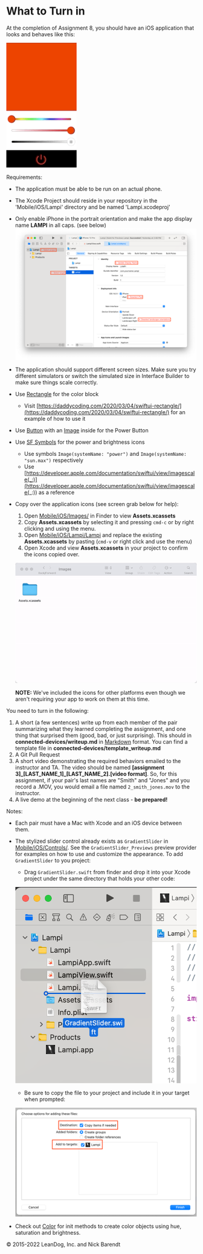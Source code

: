 # What to Turn in

At the completion of Assignment 8, you should have an iOS application that looks and behaves like this:

![](Images/ios_assignment.gif)

Requirements:

* The application must be able to be run on an actual phone.
* The Xcode Project should reside in your repository in the 'Mobile/iOS/Lampi' directory and be named 'Lampi.xcodeproj'
* Only enable iPhone in the portrait orientation and make the app display name **LAMPI** in all caps. (see below)
  ![](Images/disable_orientations.png)  
* The application should support different screen sizes. Make sure you try different simulators or switch the simulated size in Interface Builder to make sure things scale correctly.
* Use [Rectangle](https://developer.apple.com/documentation/swiftui/rectangle) for the color block
	* Visit [https://daddycoding.com/2020/03/04/swiftui-rectangle/](https://daddycoding.com/2020/03/04/swiftui-rectangle/) for an example of how to use it
* Use [Button](https://developer.apple.com/documentation/swiftui/button) with an [Image](https://developer.apple.com/documentation/swiftui/image) inside for the Power Button
* Use [SF Symbols](https://developer.apple.com/design/human-interface-guidelines/sf-symbols/overview/) for the power and brightness icons
	* Use symbols `Image(systemName: "power")` and `Image(systemName: "sun.max")` respectively
	* Use [https://developer.apple.com/documentation/swiftui/view/imagescale(_:)](https://developer.apple.com/documentation/swiftui/view/imagescale(_:)) as a reference
* Copy over the application icons (see screen grab below for help):
	1. Open [Mobile/iOS/Images/](../../Mobile/iOS/Images/) in Finder to view **Assets.xcassets**
	2. Copy **Assets.xcassets** by selecting it and pressing `cmd-c` or by right clicking and using the menu.
	3. Open [Mobile/iOS/Lampi/Lampi](../../Mobile/iOS/Lampi/Lampi) and replace the existing **Assets.xcassets** by pasting (`cmd-v` or right click and use the menu)
	4. Open Xcode and view **Assets.xcassets** in your project to confirm the icons copied over.

	![](Images/copy_icon_assets.gif)

	**NOTE:** We've included the icons for other platforms even though we aren't requiring your app to work on them at this time. 


You need to turn in the following:

1. A short (a few sentences) write up from each member of the pair summarizing what they learned completing the assignment, and one thing that surprised them (good, bad, or just surprising).  This should in **connected-devices/writeup.md** in [Markdown](https://daringfireball.net/projects/markdown/) format.  You can find a template file in **connected-devices/template\_writeup.md**
2. A Git Pull Request
3. A short video demonstrating the required behaviors emailed to the instructor and TA.  The video should be named **[assignment 3]_[LAST_NAME_1]\_[LAST_NAME_2].[video format]**.  So, for this assignment, if your pair's last names are "Smith" and "Jones" and you record a .MOV, you would email a file named ```2_smith_jones.mov``` to the instructor.
4. A live demo at the beginning of the next class - **be prepared!**

Notes:

* Each pair must have a Mac with Xcode and an iOS device between them.
* The stylized slider control already exists as `GradientSlider` in [Mobile/iOS/Controls/](../../Mobile/iOS/Controls/). See the `GradientSlider_Previews` preview provider for examples on how to use and customize the appearance. To add `GradientSlider` to you project:
	* Drag `GradientSlider.swift` from finder and drop it into your Xcode project under the same directory that holds your other code:

	![](Images/add_gradientslider.png)
	
	* Be sure to copy the file to your project and include it in your target when prompted:

	![](Images/copy_gradientslider.png)
	
* Check out [Color](https://developer.apple.com/documentation/swiftui/color) for init methods to create color objects using hue, saturation and brightness.

&copy; 2015-2022 LeanDog, Inc. and Nick Barendt
